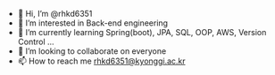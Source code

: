 - 👋 Hi, I’m @rhkd6351
- 👀 I’m interested in Back-end engineering
- 🌱 I’m currently learning Spring(boot), JPA, SQL, OOP, AWS, Version Control ... 
- 💞️ I’m looking to collaborate on everyone
- 📫 How to reach me rhkd6351@kyonggi.ac.kr
